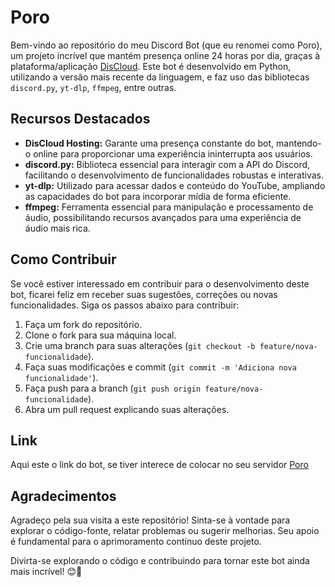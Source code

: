 # Poro

Bem-vindo ao repositório do meu Discord Bot (que eu renomei como Poro), um projeto incrível que mantém presença online 24 horas por dia, graças à plataforma/aplicação [DisCloud](https://discloud.app/). Este bot é desenvolvido em Python, utilizando a versão mais recente da linguagem, e faz uso das bibliotecas `discord.py`, `yt-dlp`, `ffmpeg`, entre outras.

## Recursos Destacados

- **DisCloud Hosting:** Garante uma presença constante do bot, mantendo-o online para proporcionar uma experiência ininterrupta aos usuários.
- **discord.py:** Biblioteca essencial para interagir com a API do Discord, facilitando o desenvolvimento de funcionalidades robustas e interativas.
- **yt-dlp:** Utilizado para acessar dados e conteúdo do YouTube, ampliando as capacidades do bot para incorporar mídia de forma eficiente.
- **ffmpeg:** Ferramenta essencial para manipulação e processamento de áudio, possibilitando recursos avançados para uma experiência de áudio mais rica.

## Como Contribuir

Se você estiver interessado em contribuir para o desenvolvimento deste bot, ficarei feliz em receber suas sugestões, correções ou novas funcionalidades. Siga os passos abaixo para contribuir:

1. Faça um fork do repositório.
2. Clone o fork para sua máquina local.
3. Crie uma branch para suas alterações (`git checkout -b feature/nova-funcionalidade`).
4. Faça suas modificações e commit (`git commit -m 'Adiciona nova funcionalidade'`).
5. Faça push para a branch (`git push origin feature/nova-funcionalidade`).
6. Abra um pull request explicando suas alterações.

## Link

Aqui este o link do bot, se tiver interece de colocar no seu servidor [Poro](https://discord.com/api/oauth2/authorize?client_id=1183955634463457300&permissions=8&scope=bot)

## Agradecimentos

Agradeço pela sua visita a este repositório! Sinta-se à vontade para explorar o código-fonte, relatar problemas ou sugerir melhorias. Seu apoio é fundamental para o aprimoramento contínuo deste projeto.

Divirta-se explorando o código e contribuindo para tornar este bot ainda mais incrível! 😊🤖
